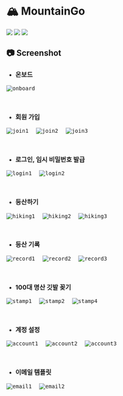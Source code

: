 # 🏔 MountainGo
<img src="https://img.shields.io/badge/Expo-000020?style=flat&logo=Expo&logoColor=white"/> <img src="https://img.shields.io/badge/React-61DAFB?style=flat&logo=React&logoColor=black"/> <img src="https://img.shields.io/badge/Redux-764ABC?style=flat&logo=Redux&logoColor=white"/>


## 📷 Screenshot

* ### 온보드
<kbd>![onboard](https://user-images.githubusercontent.com/7158623/215306724-c3e73e9e-ce4b-4c60-98c4-68969ddb9e29.jpg)</kbd>

<br>

* ### 회원 가입
<kbd>![join1](https://user-images.githubusercontent.com/7158623/215306731-47839b64-2def-49a7-9852-cb7725218f93.jpg)</kbd>&nbsp;&nbsp;&nbsp;&nbsp;
<kbd>![join2](https://user-images.githubusercontent.com/7158623/215306733-0d3e6de5-8a96-4664-9518-da00029c516e.jpg)</kbd>&nbsp;&nbsp;&nbsp;&nbsp;
<kbd>![join3](https://user-images.githubusercontent.com/7158623/215308104-998896a7-0297-4db2-b4b2-d6fc4c74d8a6.jpg)</kbd>

<br>

* ### 로그인, 임시 비밀번호 발급
<kbd>![login1](https://user-images.githubusercontent.com/7158623/215308107-7eff5e59-68f2-44ff-813c-3c7a3e846241.jpg)</kbd>&nbsp;&nbsp;&nbsp;&nbsp;
<kbd>![login2](https://user-images.githubusercontent.com/7158623/215308108-2215af83-3d26-4c90-8377-2c56f9b91962.jpg)</kbd>

<br>

* ### 등산하기
<kbd>![hiking1](https://user-images.githubusercontent.com/7158623/215308114-1d23f611-1fbb-44af-955e-09587f8eaab1.jpg)</kbd>&nbsp;&nbsp;&nbsp;&nbsp;
<kbd>![hiking2](https://user-images.githubusercontent.com/7158623/215308119-7756218e-b915-4844-8207-889d47ed1206.jpg)</kbd>&nbsp;&nbsp;&nbsp;&nbsp;
<kbd>![hiking3](https://user-images.githubusercontent.com/7158623/215308124-f2f057f2-0bcf-4590-a4c1-ca89b0585ab1.jpg)</kbd>

<br>

* ### 등산 기록
<kbd>![record1](https://user-images.githubusercontent.com/7158623/215308134-09e7b27e-79a4-4707-9eb6-824a2a7d0fee.jpg)</kbd>&nbsp;&nbsp;&nbsp;&nbsp;
<kbd>![record2](https://user-images.githubusercontent.com/7158623/215308137-15092dc5-90e9-4466-89c9-39ed9eabc353.jpg)</kbd>&nbsp;&nbsp;&nbsp;&nbsp;
<kbd>![record3](https://user-images.githubusercontent.com/7158623/215308139-8e66079b-dd0e-4a0d-aca0-7b8581318358.jpg)</kbd>

<br>

* ### 100대 명산 깃발 꽂기
<kbd>![stamp1](https://user-images.githubusercontent.com/7158623/215308146-e185dbba-c0c4-490d-ad38-d4bc43207df6.jpg)</kbd>&nbsp;&nbsp;&nbsp;&nbsp;
<kbd>![stamp2](https://user-images.githubusercontent.com/7158623/215308151-3b5b8d0e-225b-4083-8266-d07818ea1914.jpg)</kbd>&nbsp;&nbsp;&nbsp;&nbsp;
<kbd>![stamp4](https://user-images.githubusercontent.com/7158623/215308163-976dc1ce-0652-496a-9e3d-13145ddb3bd0.jpg)</kbd>

<br>

* ### 계정 설정
<kbd>![account1](https://user-images.githubusercontent.com/7158623/215308168-1acf3e27-cd8b-48af-bbd4-26693f852e6d.jpg)</kbd>&nbsp;&nbsp;&nbsp;&nbsp;
<kbd>![account2](https://user-images.githubusercontent.com/7158623/215308175-c9540cfc-dd70-4d19-ac47-de2ffa7a6de0.jpg)</kbd>&nbsp;&nbsp;&nbsp;&nbsp;
<kbd>![account3](https://user-images.githubusercontent.com/7158623/215308177-78768e3e-69f5-489e-ac98-6847edcbcde8.jpg)</kbd>

<br>

* ### 이메일 템플릿
<kbd>![email1](https://user-images.githubusercontent.com/7158623/215309214-4d53db75-4fbf-4449-bafd-bcd5bf8910db.PNG)</kbd>&nbsp;&nbsp;&nbsp;&nbsp;
<kbd>![email2](https://user-images.githubusercontent.com/7158623/215309144-083897ed-78fa-47c7-94f4-fe9ee39ce166.PNG)</kbd>
